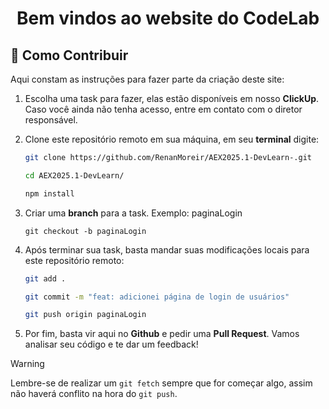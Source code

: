 <h1 align="center">Bem vindos ao website do CodeLab</h1>

## 🤝 Como Contribuir
Aqui constam as instruções para fazer parte da criação deste site:

1. Escolha uma task para fazer, elas estão disponíveis em nosso **ClickUp**. Caso você ainda não tenha acesso, entre em contato com o diretor responsável.
   
2. Clone este repositório remoto em sua máquina, em seu **terminal** digite:
   ```bash
   git clone https://github.com/RenanMoreir/AEX2025.1-DevLearn-.git
   
   cd AEX2025.1-DevLearn/

   npm install
   ```
   
3. Criar uma **branch** para a task. Exemplo: paginaLogin
   ```
   git checkout -b paginaLogin
   ```
4. Após terminar sua task, basta mandar suas modificações locais para este repositório remoto:
   ```bash
   git add .

   git commit -m "feat: adicionei página de login de usuários"

   git push origin paginaLogin
   ```
   
5. Por fim, basta vir aqui no **Github** e pedir uma **Pull Request**. Vamos analisar seu código e te dar um feedback!


> [!WARNING]
> Lembre-se de realizar um ```git fetch``` sempre que for começar algo, assim não haverá conflito na hora do ```git push```.
